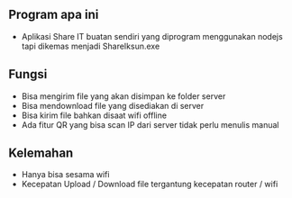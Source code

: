 ## Program apa ini
* Aplikasi Share IT buatan sendiri yang diprogram menggunakan nodejs tapi dikemas menjadi ShareIksun.exe

## Fungsi
* Bisa mengirim file yang akan disimpan ke folder server
* Bisa mendownload file yang disediakan di server
* Bisa kirim file bahkan disaat wifi offline
* Ada fitur QR yang bisa scan IP dari server tidak perlu menulis manual

## Kelemahan
* Hanya bisa sesama wifi
* Kecepatan Upload / Download file tergantung kecepatan router / wifi
